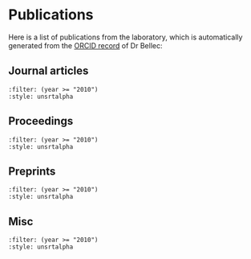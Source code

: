 # Publications

Here is a list of publications from the laboratory, which is automatically generated from the [ORCID record](https://orcid.org/0000-0002-9111-0699) of Dr Bellec:

## Journal articles
```{bibliography} orcid_works_article.bib
:filter: (year >= "2010")
:style: unsrtalpha
```

## Proceedings
```{bibliography} orcid_works_inproceedings.bib
:filter: (year >= "2010")
:style: unsrtalpha
```

## Preprints
```{bibliography} orcid_works_unpublished.bib
:filter: (year >= "2010")
:style: unsrtalpha
```

## Misc
```{bibliography} orcid_works_misc.bib
:filter: (year >= "2010")
:style: unsrtalpha
```
